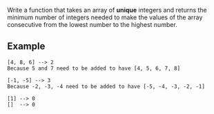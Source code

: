 Write a function that takes an array of **unique** integers and returns the minimum number of integers needed to make the values of the array consecutive from the lowest number to the highest number.


## Example

```
[4, 8, 6] --> 2
Because 5 and 7 need to be added to have [4, 5, 6, 7, 8]

[-1, -5] --> 3
Because -2, -3, -4 need to be added to have [-5, -4, -3, -2, -1]

[1] --> 0
[]  --> 0
```